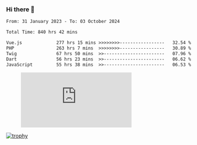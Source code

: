 ### Hi there 👋
<!--START_SECTION:waka-->

```txt
From: 31 January 2023 - To: 03 October 2024

Total Time: 840 hrs 42 mins

Vue.js             277 hrs 15 mins >>>>>>>>-----------------   32.54 %
PHP                263 hrs 7 mins  >>>>>>>>-----------------   30.89 %
Twig               67 hrs 50 mins  >>-----------------------   07.96 %
Dart               56 hrs 23 mins  >>-----------------------   06.62 %
JavaScript         55 hrs 38 mins  >>-----------------------   06.53 %
```

<!--END_SECTION:waka-->
<!-- 
- 🔭 I’m currently working on ...
- 🌱 I’m currently learning ...
- 👯 I’m looking to collaborate on ...
- 🤔 I’m looking for help with ...
- 💬 Ask me about ...
- 📫 How to reach me: ...
- 😄 Pronouns: ...
- ⚡ Fun fact: ... -->


<figure><embed src="https://wakatime.com/share/@jakihanif/43c5af78-a69f-4ced-8cfc-b0822aa9be8f.svg"></embed></figure>

[![trophy](https://github-profile-trophy.vercel.app/?username=jakihanif23&rank=-A,-A)](https://github.com/jakihanif23)
